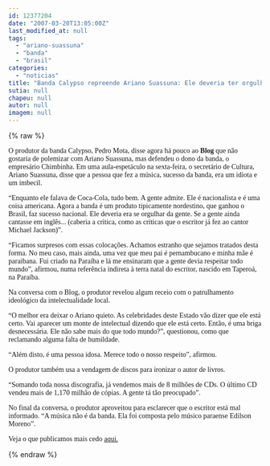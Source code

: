 ```yaml
---
id: 12377204
date: "2007-03-20T13:05:00Z"
last_modified_at: null
tags:
  - "ariano-suassuna"
  - "banda"
  - "brasil"
categories:
  - "noticias"
title: "Banda Calypso repreende Ariano Suassuna: Ele deveria ter orgulho de n\u00f3s. Conquistamos o Brasil."
sutia: null
chapeu: null
autor: null
imagem: null
---
```

{% raw %}
<p><span style="font-family: Verdana;">O produtor da banda Calypso, Pedro Mota, disse agora h&aacute; pouco ao<strong> Blog</strong> que n&atilde;o gostaria de polemizar com Ariano Suassuna, mas defendeu o dono da banda, o empres&aacute;rio Chimbinha. Em uma aula-espet&aacute;culo na sexta-feira, o secret&aacute;rio de Cultura, Ariano Suassuna, disse que a pessoa que fez a m&uacute;sica, sucesso da banda, era um idiota e um imbecil.</span></p>
<p><span style="font-family: Verdana;">&ldquo;Enquanto ele falava de Coca-Cola, tudo bem. A gente admite. Ele &eacute; nacionalista e &eacute; uma coisa americana. Agora a banda &eacute; um produto tipicamente nordestino, que ganhou o Brasil, faz sucesso nacional. Ele deveria era se orgulhar da gente. Se a gente ainda cantasse em ingl&ecirc;s... (caberia a cr&iacute;tica, como as cr&iacute;ticas que o escritor j&aacute; fez ao cantor Michael Jackson)&rdquo;.</span></p>
<p><span style="font-family: Verdana;">&ldquo;Ficamos surpresos com essas coloca&ccedil;&otilde;es. Achamos estranho que sejamos tratados desta forma. No meu caso, mais ainda, uma vez que meu pai &eacute; pernambucano e minha m&atilde;e &eacute; paraibana. Fui criado na Para&iacute;ba e l&aacute; me ensinaram que a gente devia respeitar todo mundo&rdquo;, afirmou, numa refer&ecirc;ncia indireta &agrave; terra natal do escritor, nascido em Tapero&aacute;, na Para&iacute;ba.</span></p>
<p><span style="font-family: Verdana;">Na conversa com o Blog, o produtor revelou algum receio com o patrulhamento ideol&oacute;gico da intelectualidade local.</span></p>
<p><span style="font-family: Verdana;">&ldquo;O melhor era deixar o Ariano quieto. As celebridades deste Estado v&atilde;o dizer que ele est&aacute; certo. Vai aparecer um monte de intelectual dizendo que ele est&aacute; certo. Ent&atilde;o, &eacute; uma briga desnecess&aacute;ria. Ele n&atilde;o sabe mais do que todo mundo?&rdquo;, questionou, como que reclamando alguma falta de humildade. </span></p>
<p><span style="font-family: Verdana;">&ldquo;Al&eacute;m disto, &eacute; uma pessoa idosa. Merece todo o nosso respeito&rdquo;, afirmou.</span></p>
<p><span style="font-family: Verdana;">O produtor tamb&eacute;m usa a vendagem de discos para ironizar o autor de livros.</span></p>
<p><span style="font-family: Verdana;">&ldquo;Somando toda nossa discografia, j&aacute; vendemos mais de 8 milh&otilde;es de CDs. O &uacute;ltimo CD vendeu mais de 1,170 milh&atilde;o de c&oacute;pias. A gente t&aacute; t&atilde;o preocupado&rdquo;.</span></p>
<p><span style="font-family: Verdana;">No final da conversa, o produtor aproveitou para esclarecer que o escritor est&aacute; mal informado. &ldquo;A m&uacute;sica n&atilde;o &eacute; da banda. Ela foi composta pelo m&uacute;sico paraense Edilson Moreno&rdquo;.</span></p>
<p><span style="font-family: Verdana;">Veja o que publicamos mais cedo <a href="http://fivenews.sjcc.com.br/https:/jc3.uol.com.br/blogs/blogdejamildo/2007/03/20/index.php#6299">aqui.</a></span></p>
{% endraw %}